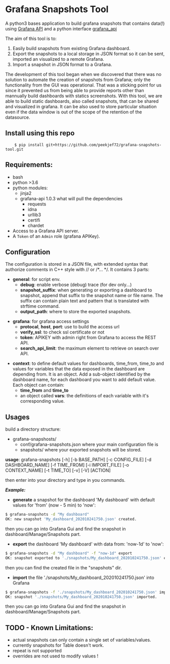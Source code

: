 # Grafana Snapshots Tool

A python3 bases application to build grafana snapshots that contains data(!) using [Grafana API](https://grafana.com/docs/grafana/latest/http_api/) and a python interface [grafana_api](https://github.com/m0nhawk/grafana_api)

The aim of this tool is to:
1. Easily build snapshots from existing Grafana dashboard.
2. Export the snapshots to a local storage in JSON format so it can be sent, imported an visualized to a remote Grafana.
3. Import a snapshot in JSON format to a Grafana.

The development of this tool began when we discovered that there was no solution to automate the creation of snapshots from Grafana; only the functionality from the GUI was operational.
That was a sticking point for us since it prevented us from being able to provide reports other than mannually build dashboards with statics screenshots.
With this tool, we are able to build static dashboards, also called snapshots, that can be shared and visualized in grafana.
It can be also used to store particular situation even if the data window is out of the scope of the retention of the datasource.

## Install using this repo

```
    $ pip install git+https://github.com/peekjef72/grafana-snapshots-tool.git
```

## Requirements:
* bash
* python >3.6
* python modules:
  - jinja2
  - grafana-api 1.0.3 what will pull the dependencies
    - requests
    - idna
    - urllib3
    - certifi
    - chardet
* Access to a Grafana API server.
* A `Token` of an `Admin` role (grafana APIKey).

## Configuration
The configuration is stored in a JSON file, with extended syntax that authorize comments in C++ style with // or /*... */.
It contains 3 parts:
* **general**: for script env.
	* **debug**: enable verbose (debug) trace (for dev only...)
	* **snapshot_suffix**: when generating or exporting a dashboard to snapshot, append that suffix to the snapshot name or file name. The suffix can contain plain text and pattern that is translated with strftime command.
	* **output_path**: where to store the exported snapshots.
- **grafana**: for grafana access settings
	* **protocal**, **host**, **port**: use to build the access url
	* **verify_ssl**: to check ssl certificate or not
	* **token**: APIKEY with admin right from Grafana to access the REST API.
	* **search_api_limit**: the maximum element to retrieve on search over API.
* **context**: to define default values for dashboards, time_from, time_to and values for variables that the data exposed in the dashboard are depending from. It is an object. Add a sub-object identified by the dashboard name, for each dashboard you want to add default value.
	Each object can contain:
	* **time_from** and **time_to**
	* an object called **vars**: the definitions of each variable with it's corresponding value.

## Usages
build a directory structure:
- grafana-snapshosts/
	- conf/grafana-snapshots.json
	where your main configuration file is
	- snapshots/
	where your exported snapshots will be stored.

**usage**: grafana-snapshots [-h] [-b BASE_PATH] [-c CONFIG_FILE]
                         [-d DASHBOARD_NAME] [-f TIME_FROM] [-i IMPORT_FILE]
                         [-o CONTEXT_NAME] [-t TIME_TO] [-v] [-V]
                         [ACTION]

then enter into your directory and type in you commands.

***Example:***

* **generate** a snapshot for the dashboard 'My dashboard' with default values for 'from' (now - 5 min) to 'now':

```bash
$ grafana-snapshots -d "My dashboard"
OK: new snapshot 'My_dashboard_202010241750.json' created.
```
then you can go into Grafana Gui and find the snapshot in dashboard/Manage/Snapshots part.

* **export** the dashboard 'My dashboard' with data from: 'now-1d' to 'now':

```bash
$ grafana-snapshots -d "My dashboard" -f "now-1d" export
OK: snapshot exported to './snapshots/My_dashboard_202010241750.json' exported.
```
then you can find the created file in the "snapshots" dir.

* **import** the file './snapshots/My_dashboard_202010241750.json' into Grafana

```bash
$ grafana-snapshots -f './snapshots/My_dashboard_202010241750.json' import
OK: snapshot './snapshots/My_dashboard_202010241750.json' imported.
```
then you can go into Grafana Gui and find the snapshot in dashboard/Manage/Snapshots part.

## TODO - Known Limitations:

* actual snapshots can only contain a single set of variables/values.
* currently snapshots for Table doesn't work.
* repeat is not supported
* overrides are not used to modify values !


